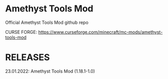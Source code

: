 # Amethyst Tools Mod
Official Amethyst Tools Mod github repo

CURSE FORGE:
https://www.curseforge.com/minecraft/mc-mods/amethyst-tools-mod
# RELEASES
23.01.2022: Amethyst Tools Mod (1.18.1-1.0)
